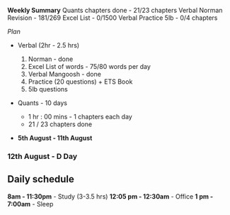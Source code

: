 
**Weekly Summary**
Quants chapters done - 21/23 chapters
Verbal Norman Revision - 181/269
Excel List - 0/1500
Verbal Practice 5lb - 0/4 chapters 
 
_Plan_
- Verbal (2hr - 2.5 hrs)
	1. Norman - done
	1. Excel List of words - 75/80 words per day
	2. Verbal Mangoosh - done 
	3. Practice (20 questions) + ETS Book
	4. 5lb questions
- Quants - 10 days
	- 1 hr : 00 mins - 1 chapters each day
	-  21 / 23 chapters done


- **5th August - 11th August**
### 12th August - D Day

## Daily schedule
**8am - 11:30pm** - Study (3-3.5 hrs)
**12:05 pm - 12:30am** - Office
**1 pm - 7:00am** - Sleep
